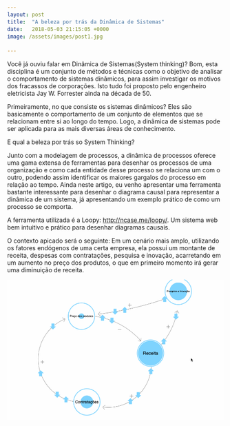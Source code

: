 ```yaml
---
layout: post
title:  "A beleza por trás da Dinâmica de Sistemas"
date:   2018-05-03 21:15:05 +0000
image: /assets/images/post1.jpg

---
```


Você já ouviu falar em Dinâmica de Sistemas(System thinking)? Bom, esta disciplina é um conjunto de métodos e técnicas como o objetivo de analisar o comportamento de sistemas dinâmicos, para assim investigar os motivos dos fracassos de corporações. Isto tudo foi proposto pelo engenheiro eletricista Jay W. Forrester ainda na década de 50. 

Primeiramente, no que consiste os sistemas dinâmicos? Eles são basicamente o comportamento de um conjunto de elementos que se relacionam entre si ao longo do tempo. Logo, a dinâmica de sistemas pode ser aplicada para as mais diversas áreas de conhecimento. 

E qual a beleza por trás so System Thinking? 

Junto com a modelagem de processos, a dinâmica de processos oferece uma gama extensa de ferramentas para desenhar os processos de uma organização e como cada entidade desse processo se relaciona um com o outro, podendo assim identificar os maiores gargalos do processo em relação ao tempo. Ainda neste artigo, eu venho apresentar uma ferramenta bastante interessante para desenhar o diagrama causal para representar a dinâmica de um sistema, já apresentando um exemplo prático de como um processo se comporta. 

A ferramenta utilizada é a Loopy: http://ncase.me/loopy/. Um sistema web bem intuitivo e prático para desenhar diagramas causais. 

O contexto apicado será o seguinte: Em um cenário mais amplo, utilizando os fatores endógenos de uma certa empresa, ela possui um montante de receita, despesas com contratações, pesquisa e inovação, acarretando em um aumento no preço dos produtos, o que em primeiro momento irá gerar uma diminuição de receita. 


![Post1gif](assets/images/post1gif.gif)

